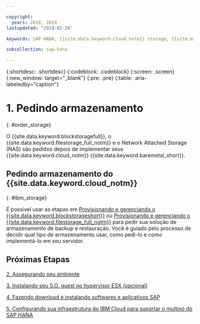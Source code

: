 ```yaml
---

copyright:
  years: 2018, 2019
lastupdated: "2019-02-26"

keywords: SAP HANA, {{site.data.keyword.cloud_notm}} storage, {{site.data.keyword.blockstorageshort}}, {{site.data.keyword.filestorage_full_notm}}

subcollection: sap-hana

---
```


{:shortdesc: .shortdesc}
{:codeblock: .codeblock}
{:screen: .screen}
{:new_window: target="_blank"}
{:pre: .pre}
{:table: .aria-labeledby="caption"}

# 1. Pedindo armazenamento
{: #order_storage}

O {{site.data.keyword.blockstoragefull}}, o {{site.data.keyword.filestorage_full_notm}} e o Network Attached Storage (NAS) são pedidos depois de implementar seus {{site.data.keyword.cloud_notm}} {{site.data.keyword.baremetal_short}}.

## Pedindo armazenamento do {{site.data.keyword.cloud_notm}}
{: #ibm_storage}

É possível usar as etapas em [Provisionando e gerenciando o {{site.data.keyword.blockstorageshort}}](/docs/infrastructure/BlockStorage?topic=BlockStorage-orderingthroughConsole#provisioning-and-managing-block-storage) ou [Provisionando e gerenciando o {{site.data.keyword.filestorage_full_notm}}](/docs/infrastructure/FileStorage?topic=FileStorage-orderingConsole#orderingConsole) para pedir sua solução de armazenamento de backup e restauração. Você é guiado pelo processo de decidir qual tipo de armazenamento usar, como pedi-lo e como implementá-lo em seu servidor.

## Próximas Etapas

  [2. Assegurando seu ambiente](/docs/infrastructure/sap-hana?topic=sap-hana-secure_environment#secure_environment)

  [3. Instalando seu S.O. guest no hypervisor ESX (opcional)](/docs/infrastructure/sap-hana?topic=sap-hana-install_guest_os#install_guest_os)

  [4. Fazendo download e instalando softwares e aplicativos SAP](/docs/infrastructure/sap-hana?topic=sap-hana-install_sap#install_sap)

  [5. Configurando sua infraestrutura do IBM Cloud para suportar o multinó do SAP HANA](/docs/infrastructure/sap-hana?topic=sap-hana-multi-node-storage#multi-node-storage)
